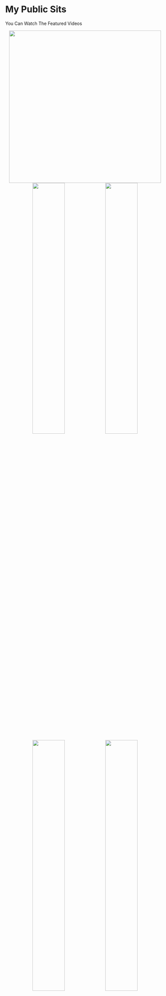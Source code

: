 # My Public Sits
You Can Watch The Featured Videos 


<div align="center">

  <img src="https://i.imgur.com/M5KHA0c.png" width="480" height="">

<img src="https://cdni.pornpics.com/1280/7/515/29552983/29552983_021_ea10.jpg" width="45%">
</img> <img src="https://cdni.pornpics.com/1280/1/367/59273694/59273694_001_85ee.jpg" width="45%"></img> 
<img src="https://cdni.pornpics.com/1280/7/653/13563635/13563635_032_95a7.jpg" width="45%"></img> 
<img src="https://cdni.pornpics.com/1280/1/112/82043618/82043618_004_4327.jpg" width="45%"></img> 
<img src="https://cloud.githubusercontent.com/assets/4307137/10105283/251b6868-63ae-11e5-9918-b789d9d682ec.png" width="45%"></img> 
<img src="https://cloud.githubusercontent.com/assets/4307137/10105290/2a183f3a-63ae-11e5-9380-50d9f6d8afd6.png" width="45%"></img> 
